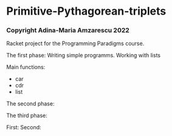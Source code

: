 # Primitive-Pythagorean-triplets
### Copyright Adina-Maria Amzarescu 2022

Racket project for the Programming Paradigms course. 


The first phase:
   Writing simple programms. Working with lists
   
   Main functions:
   * car
   * cdr
   * list
   
The second phase:


The third phase:

First:
Second:
